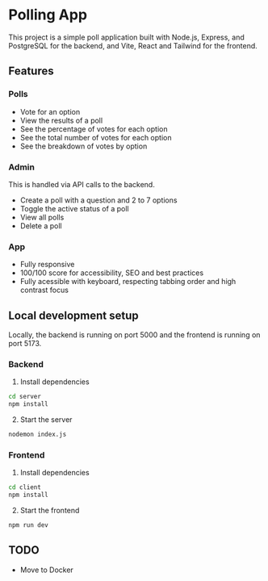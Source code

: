# Polling App

This project is a simple poll application built with Node.js, Express, and PostgreSQL for the backend, and Vite, React and Tailwind for the frontend.

## Features

### Polls

- Vote for an option
- View the results of a poll
- See the percentage of votes for each option
- See the total number of votes for each option
- See the breakdown of votes by option

### Admin

This is handled via API calls to the backend.

- Create a poll with a question and 2 to 7 options
- Toggle the active status of a poll
- View all polls
- Delete a poll

### App

- Fully responsive
- 100/100 score for accessibility, SEO and best practices
- Fully acessible with keyboard, respecting tabbing order and high contrast focus

## Local development setup

Locally, the backend is running on port 5000 and the frontend is running on port 5173.

### Backend

1. Install dependencies

```bash
cd server
npm install
```

2. Start the server

```bash
nodemon index.js
```

### Frontend

1. Install dependencies

```bash
cd client
npm install
```

2. Start the frontend

```bash
npm run dev
```

## TODO

- Move to Docker